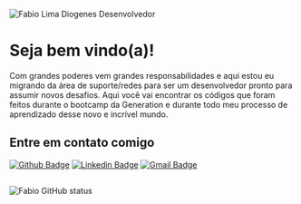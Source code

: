 ![Fabio Lima Diogenes Desenvolvedor](https://i.imgur.com/K4r8a3E.png)

# Seja bem vindo(a)!

Com grandes poderes vem grandes responsabilidades e aqui estou eu migrando da área de suporte/redes para ser um desenvolvedor pronto para assumir novos desafios.
Aqui você vai encontrar os códigos que foram feitos durante o bootcamp da Generation e durante todo meu processo de aprendizado desse novo e incrível mundo. 

##  Entre em contato comigo

[![Github Badge](https://camo.githubusercontent.com/fe89da2819f572e236c894ef533ba06f2da25838d05175fc4e038d401c73f58c/68747470733a2f2f696d672e736869656c64732e696f2f62616467652f2d4769746875622d3030303f7374796c653d666c61742d737175617265266c6f676f3d476974687562266c6f676f436f6c6f723d7768697465266c696e6b3d6c696e6b5f646f5f7365755f70657266696c5f6e6f5f676974687562)](https://github.com/fabiolimadiogenes)  [![Linkedin Badge](https://camo.githubusercontent.com/3cb4f5d9ec596ef8907798a4da24611861cdbed69d0e3b3412b08dd06402e2fe/68747470733a2f2f696d672e736869656c64732e696f2f62616467652f2d4c696e6b6564496e2d626c75653f7374796c653d666c61742d737175617265266c6f676f3d4c696e6b6564696e266c6f676f436f6c6f723d7768697465266c696e6b3d6c696e6b5f646f5f7365755f70657266696c5f6e6f5f6c696e6b6564696e)](https://www.linkedin.com/in/fabiolimadiogenes/)  [![Gmail Badge](https://camo.githubusercontent.com/d138b2897652aec51333cc0ac55ee1df99ecc5e67536d2f32a7a374df0158ebd/68747470733a2f2f696d672e736869656c64732e696f2f62616467652f2d476d61696c2d6331343433383f7374796c653d666c61742d737175617265266c6f676f3d476d61696c266c6f676f436f6c6f723d7768697465266c696e6b3d6d61696c746f3a7365755f656d61696c)](mailto:fabiolimadiogenes@gmail.com)



##

![Fabio GitHub status](https://github-readme-stats.vercel.app/api?username=fabiolimadiogenes&show_icons=true&theme=gotham )
